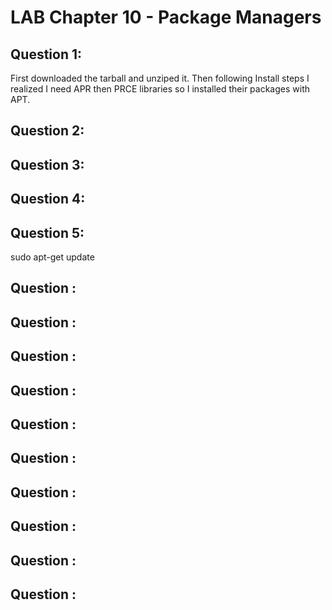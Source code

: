# LAB Chapter 10 - Package Managers

## Question 1:

First downloaded the tarball and unziped it. Then following Install steps I realized I need APR then PRCE libraries so I installed their packages with APT.


## Question 2:

## Question 3:

## Question 4:

## Question 5:

sudo apt-get update

## Question :

## Question :

## Question :

## Question :

## Question :

## Question :

## Question :

## Question :

## Question :

## Question :

